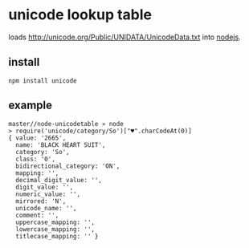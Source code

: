 # unicode lookup table

loads http://unicode.org/Public/UNIDATA/UnicodeData.txt into [nodejs](http://nodejs.org).

## install

    npm install unicode


## example

    master//node-unicodetable » node
    > require('unicode/category/So')["♥".charCodeAt(0)]
    { value: '2665',
      name: 'BLACK HEART SUIT',
      category: 'So',
      class: '0',
      bidirectional_category: 'ON',
      mapping: '',
      decimal_digit_value: '',
      digit_value: '',
      numeric_value: '',
      mirrored: 'N',
      unicode_name: '',
      comment: '',
      uppercase_mapping: '',
      lowercase_mapping: '',
      titlecase_mapping: '' }
